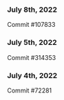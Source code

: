 ### July 8th, 2022

Commit #107833

### July 5th, 2022

Commit #314353


### July 4th, 2022

Commit #72281
